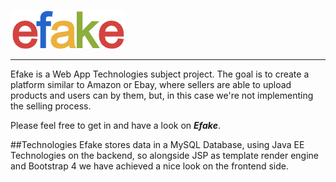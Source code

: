 ![](img/logo.png)
***
Efake is a Web App Technologies subject project. 
The goal is to create a platform similar to Amazon or Ebay,
 where sellers are able to upload products and users can by them, but, in this case we're not implementing the selling process. 

Please feel free to get in and have a look on  **_Efake_**.

##Technologies
Efake stores data in a MySQL Database, using Java EE Technologies on the backend,
 so alongside JSP as template render engine and Bootstrap 4 we have achieved a nice look on the frontend side.
 
